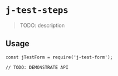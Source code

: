 # `j-test-steps`

> TODO: description

## Usage

```
const jTestForm = require('j-test-form');

// TODO: DEMONSTRATE API
```
